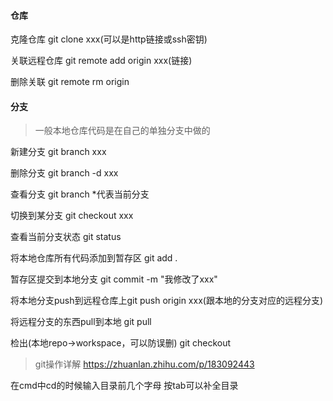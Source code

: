 #### 仓库

克隆仓库 git clone xxx(可以是http链接或ssh密钥)

关联远程仓库 git remote add origin xxx(链接)

删除关联 git remote rm origin

#### 分支

> 一般本地仓库代码是在自己的单独分支中做的

新建分支 git branch xxx

删除分支 git branch -d xxx

查看分支 git branch *代表当前分支

切换到某分支 git checkout xxx

查看当前分支状态 git status

将本地仓库所有代码添加到暂存区 git add .

暂存区提交到本地分支 git commit -m "我修改了xxx"

将本地分支push到远程仓库上git push origin xxx(跟本地的分支对应的远程分支)

将远程分支的东西pull到本地 git pull

检出(本地repo->workspace，可以防误删) git checkout

>git操作详解 https://zhuanlan.zhihu.com/p/183092443





在cmd中cd的时候输入目录前几个字母 按tab可以补全目录
